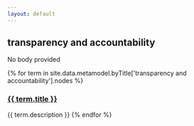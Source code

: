 ```yaml
---
layout: default
---
```

<style>
.initial-content {
  padding-left:5%;
  padding-right:25px;
}
</style>

## transparency and accountability

No body provided

{% for term in site.data.metamodel.byTitle['transparency and accountability'].nodes %}
### <a href='/_pages/embed?t={{ term.title }}'>{{ term.title }}</a>

{{ term.description }}
{% endfor %}
